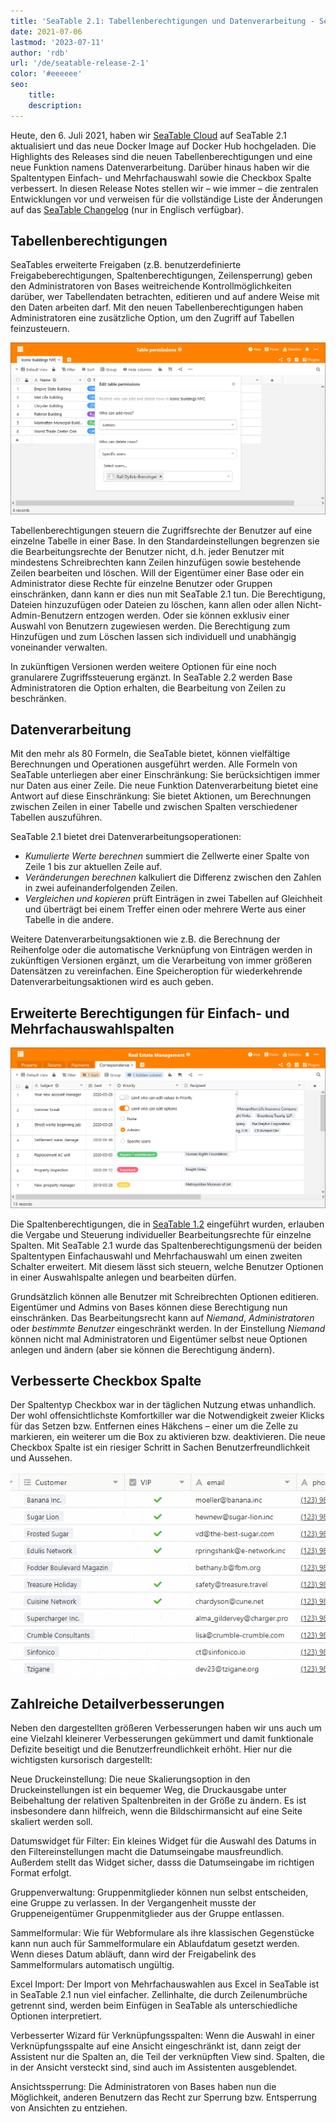 ```yaml
---
title: 'SeaTable 2.1: Tabellenberechtigungen und Datenverarbeitung - SeaTable'
date: 2021-07-06
lastmod: '2023-07-11'
author: 'rdb'
url: '/de/seatable-release-2-1'
color: '#eeeeee'
seo:
    title:
    description:
---
```


Heute, den 6. Juli 2021, haben wir [SeaTable Cloud](https://cloud.seatable.io) auf SeaTable 2.1 aktualisiert und das neue Docker Image auf Docker Hub hochgeladen. Die Highlights des Releases sind die neuen Tabellenberechtigungen und eine neue Funktion namens Datenverarbeitung. Darüber hinaus haben wir die Spaltentypen Einfach- und Mehrfachauswahl sowie die Checkbox Spalte verbessert. In diesen Release Notes stellen wir – wie immer – die zentralen Entwicklungen vor und verweisen für die vollständige Liste der Änderungen auf das [SeaTable Changelog](https://seatable.io/docs/changelog/version-2-1/) (nur in Englisch verfügbar).

## Tabellenberechtigungen

SeaTables erweiterte Freigaben (z.B. benutzerdefinierte Freigabeberechtigungen, Spaltenberechtigungen, Zeilensperrung) geben den Administratoren von Bases weitreichende Kontrollmöglichkeiten darüber, wer Tabellendaten betrachten, editieren und auf andere Weise mit den Daten arbeiten darf. Mit den neuen Tabellenberechtigungen haben Administratoren eine zusätzliche Option, um den Zugriff auf Tabellen feinzusteuern.

![SeaTable 2.1: Table permissions](TablePermissions.png)

Tabellenberechtigungen steuern die Zugriffsrechte der Benutzer auf eine einzelne Tabelle in einer Base. In den Standardeinstellungen begrenzen sie die Bearbeitungsrechte der Benutzer nicht, d.h. jeder Benutzer mit mindestens Schreibrechten kann Zeilen hinzufügen sowie bestehende Zeilen bearbeiten und löschen. Will der Eigentümer einer Base oder ein Administrator diese Rechte für einzelne Benutzer oder Gruppen einschränken, dann kann er dies nun mit SeaTable 2.1 tun. Die Berechtigung, Dateien hinzuzufügen oder Dateien zu löschen, kann allen oder allen Nicht-Admin-Benutzern entzogen werden. Oder sie können exklusiv einer Auswahl von Benutzern zugewiesen werden. Die Berechtigung zum Hinzufügen und zum Löschen lassen sich individuell und unabhängig voneinander verwalten.

In zukünftigen Versionen werden weitere Optionen für eine noch granularere Zugriffssteuerung ergänzt. In SeaTable 2.2 werden Base Administratoren die Option erhalten, die Bearbeitung von Zeilen zu beschränken.

## Datenverarbeitung

Mit den mehr als 80 Formeln, die SeaTable bietet, können vielfältige Berechnungen und Operationen ausgeführt werden. Alle Formeln von SeaTable unterliegen aber einer Einschränkung: Sie berücksichtigen immer nur Daten aus einer Zeile. Die neue Funktion Datenverarbeitung bietet eine Antwort auf diese Einschränkung: Sie bietet Aktionen, um Berechnungen zwischen Zeilen in einer Tabelle und zwischen Spalten verschiedener Tabellen auszuführen.

SeaTable 2.1 bietet drei Datenverarbeitungsoperationen:

- _Kumulierte Werte berechnen_ summiert die Zellwerte einer Spalte von Zeile 1 bis zur aktuellen Zeile auf.
- _Veränderungen berechnen_ kalkuliert die Differenz zwischen den Zahlen in zwei aufeinanderfolgenden Zeilen.
- _Vergleichen und kopieren_ prüft Einträgen in zwei Tabellen auf Gleichheit und überträgt bei einem Treffer einen oder mehrere Werte aus einer Tabelle in die andere.

Weitere Datenverarbeitungsaktionen wie z.B. die Berechnung der Reihenfolge oder die automatische Verknüpfung von Einträgen werden in zukünftigen Versionen ergänzt, um die Verarbeitung von immer größeren Datensätzen zu vereinfachen. Eine Speicheroption für wiederkehrende Datenverarbeitungsaktionen wird es auch geben.

## Erweiterte Berechtigungen für Einfach- und Mehrfachauswahlspalten

![SeaTable 2.1: Advanced permissions for single and multiple select columns](Advanced-column-permissions.png)

Die Spaltenberechtigungen, die in [SeaTable 1.2](https://seatable.io/en/seatable-release-1-2/) eingeführt wurden, erlauben die Vergabe und Steuerung individueller Bearbeitungsrechte für einzelne Spalten. Mit SeaTable 2.1 wurde das Spaltenberechtigungsmenü der beiden Spaltentypen Einfachauswahl und Mehrfachauswahl um einen zweiten Schalter erweitert. Mit diesem lässt sich steuern, welche Benutzer Optionen in einer Auswahlspalte anlegen und bearbeiten dürfen.

Grundsätzlich können alle Benutzer mit Schreibrechten Optionen editieren. Eigentümer und Admins von Bases können diese Berechtigung nun einschränken. Das Bearbeitungsrecht kann auf _Niemand_, _Administratoren_ oder _bestimmte Benutzer_ eingeschränkt werden. In der Einstellung _Niemand_ können nicht mal Administratoren und Eigentümer selbst neue Optionen anlegen und ändern (aber sie können die Berechtigung ändern).

## Verbesserte Checkbox Spalte

Der Spaltentyp Checkbox war in der täglichen Nutzung etwas unhandlich. Der wohl offensichtlichste Komfortkiller war die Notwendigkeit zweier Klicks für das Setzen bzw. Entfernen eines Häkchens – einer um die Zelle zu markieren, ein weiterer um die Box zu aktivieren bzw. deaktivieren. Die neue Checkbox Spalte ist ein riesiger Schritt in Sachen Benutzerfreundlichkeit und Aussehen.

![SeaTable 2.1: Improved checkbox column](cf832ed6ec4f5a75c69d663818552e94ec9b7cb1.gif)

## Zahlreiche Detailverbesserungen

Neben den dargestellten größeren Verbesserungen haben wir uns auch um eine Vielzahl kleinerer Verbesserungen gekümmert und damit funktionale Defizite beseitigt und die Benutzerfreundlichkeit erhöht. Hier nur die wichtigsten kursorisch dargestellt:

Neue Druckeinstellung: Die neue Skalierungsoption in den Druckeinstellungen ist ein bequemer Weg, die Druckausgabe unter Beibehaltung der relativen Spaltenbreiten in der Größe zu ändern. Es ist insbesondere dann hilfreich, wenn die Bildschirmansicht auf eine Seite skaliert werden soll.

Datumswidget für Filter: Ein kleines Widget für die Auswahl des Datums in den Filtereinstellungen macht die Datumseingabe mausfreundlich. Außerdem stellt das Widget sicher, dasss die Datumseingabe im richtigen Format erfolgt.

Gruppenverwaltung: Gruppenmitglieder können nun selbst entscheiden, eine Gruppe zu verlassen. In der Vergangenheit musste der Gruppeneigentümer Gruppenmitglieder aus der Gruppe entlassen.

Sammelformular: Wie für Webformulare als ihre klassischen Gegenstücke kann nun auch für Sammelformulare ein Ablaufdatum gesetzt werden. Wenn dieses Datum abläuft, dann wird der Freigabelink des Sammelformulars automatisch ungültig.

Excel Import: Der Import von Mehrfachauswahlen aus Excel in SeaTable ist in SeaTable 2.1 nun viel einfacher. Zellinhalte, die durch Zeilenumbrüche getrennt sind, werden beim Einfügen in SeaTable als unterschiedliche Optionen interpretiert.

Verbesserter Wizard für Verknüpfungsspalten: Wenn die Auswahl in einer Verknüpfungsspalte auf eine Ansicht eingeschränkt ist, dann zeigt der Assistent nur die Spalten an, die Teil der verknüpften View sind. Spalten, die in der Ansicht versteckt sind, sind auch im Assistenten ausgeblendet.

Ansichtssperrung: Die Administratoren von Bases haben nun die Möglichkeit, anderen Benutzern das Recht zur Sperrung bzw. Entsperrung von Ansichten zu entziehen.
